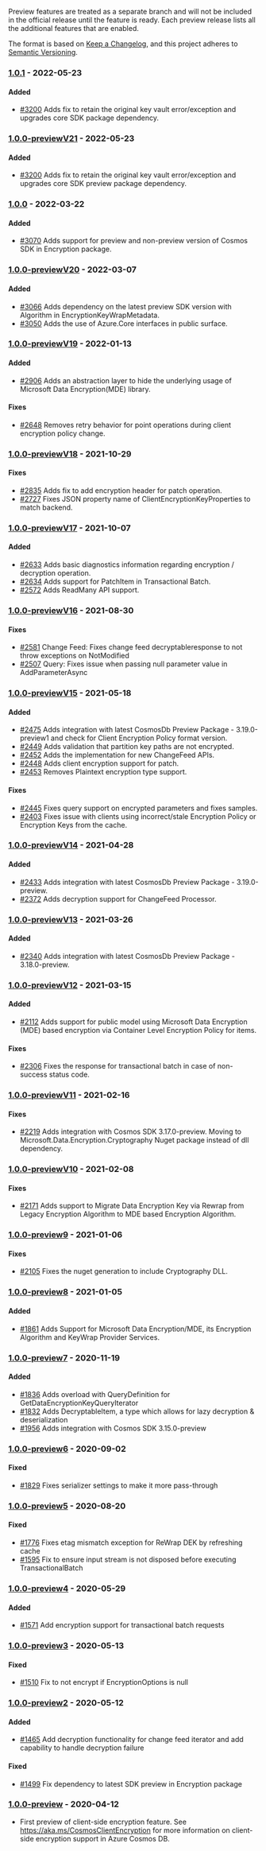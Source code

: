 Preview features are treated as a separate branch and will not be included in the official release until the feature is ready. Each preview release lists all the additional features that are enabled.

The format is based on [Keep a Changelog](https://keepachangelog.com/en/1.0.0/),
and this project adheres to [Semantic Versioning](https://semver.org/spec/v2.0.0.html).


### <a name="1.0.1"/> [1.0.1](https://www.nuget.org/packages/Microsoft.Azure.Cosmos.Encryption/1.0.1) - 2022-05-23

#### Added
- [#3200](https://github.com/Azure/azure-cosmos-dotnet-v3/pull/3200) Adds fix to retain the original key vault error/exception and upgrades core SDK package dependency.

### <a name="1.0.0-previewV21"/> [1.0.0-previewV21](https://www.nuget.org/packages/Microsoft.Azure.Cosmos.Encryption/1.0.0-previewV21) - 2022-05-23

#### Added
- [#3200](https://github.com/Azure/azure-cosmos-dotnet-v3/pull/3200) Adds fix to retain the original key vault error/exception and upgrades core SDK preview package dependency.

### <a name="1.0.0"/> [1.0.0](https://www.nuget.org/packages/Microsoft.Azure.Cosmos.Encryption/1.0.0) - 2022-03-22

#### Added
- [#3070](https://github.com/Azure/azure-cosmos-dotnet-v3/pull/3070) Adds support for preview and non-preview version of Cosmos SDK in Encryption package.

### <a name="1.0.0-previewV20"/> [1.0.0-previewV20](https://www.nuget.org/packages/Microsoft.Azure.Cosmos.Encryption/1.0.0-previewV20) - 2022-03-07

#### Added
- [#3066](https://github.com/Azure/azure-cosmos-dotnet-v3/pull/3066) Adds dependency on the latest preview SDK version with Algorithm in EncryptionKeyWrapMetadata.
- [#3050](https://github.com/Azure/azure-cosmos-dotnet-v3/pull/3050) Adds the use of Azure.Core interfaces in public surface.

### <a name="1.0.0-previewV19"/> [1.0.0-previewV19](https://www.nuget.org/packages/Microsoft.Azure.Cosmos.Encryption/1.0.0-previewV19) - 2022-01-13

#### Added
- [#2906](https://github.com/Azure/azure-cosmos-dotnet-v3/pull/2906) Adds an abstraction layer to hide the underlying usage of Microsoft Data Encryption(MDE) library.

#### Fixes 
- [#2648](https://github.com/Azure/azure-cosmos-dotnet-v3/pull/2648) Removes retry behavior for point operations during client encryption policy change. 

### <a name="1.0.0-previewV18"/> [1.0.0-previewV18](https://www.nuget.org/packages/Microsoft.Azure.Cosmos.Encryption/1.0.0-previewV18) - 2021-10-29

#### Fixes 
- [#2835](https://github.com/Azure/azure-cosmos-dotnet-v3/pull/2835) Adds fix to add encryption header for patch operation.
- [#2727](https://github.com/Azure/azure-cosmos-dotnet-v3/pull/2727) Fixes JSON property name of ClientEncryptionKeyProperties to match backend.

### <a name="1.0.0-previewV17"/> [1.0.0-previewV17](https://www.nuget.org/packages/Microsoft.Azure.Cosmos.Encryption/1.0.0-previewV17) - 2021-10-07

#### Added 
- [#2633](https://github.com/Azure/azure-cosmos-dotnet-v3/pull/2633) Adds basic diagnostics information regarding encryption / decryption operation.
- [#2634](https://github.com/Azure/azure-cosmos-dotnet-v3/pull/2634) Adds support for PatchItem in Transactional Batch.
- [#2572](https://github.com/Azure/azure-cosmos-dotnet-v3/pull/2572) Adds ReadMany API support.

### <a name="1.0.0-previewV16"/> [1.0.0-previewV16](https://www.nuget.org/packages/Microsoft.Azure.Cosmos.Encryption/1.0.0-previewV16) - 2021-08-30

#### Fixes 
- [#2581](https://github.com/Azure/azure-cosmos-dotnet-v3/pull/2581) Change Feed: Fixes change feed decryptableresponse to not throw exceptions on NotModified
- [#2507](https://github.com/Azure/azure-cosmos-dotnet-v3/pull/2507) Query: Fixes issue when passing null parameter value in AddParameterAsync

### <a name="1.0.0-previewV15"/> [1.0.0-previewV15](https://www.nuget.org/packages/Microsoft.Azure.Cosmos.Encryption/1.0.0-previewV15) - 2021-05-18

#### Added 
- [#2475](https://github.com/Azure/azure-cosmos-dotnet-v3/pull/2475) Adds integration with latest CosmosDb Preview Package - 3.19.0-preview1 and check for Client Encryption Policy format version.
- [#2449](https://github.com/Azure/azure-cosmos-dotnet-v3/pull/2449) Adds validation that partition key paths are not encrypted.
- [#2452](https://github.com/Azure/azure-cosmos-dotnet-v3/pull/2452) Adds the implementation for new ChangeFeed APIs.
- [#2448](https://github.com/Azure/azure-cosmos-dotnet-v3/pull/2448) Adds client encryption support for patch.
- [#2453](https://github.com/Azure/azure-cosmos-dotnet-v3/pull/2453) Removes Plaintext encryption type support.

#### Fixes 
- [#2445](https://github.com/Azure/azure-cosmos-dotnet-v3/pull/2445) Fixes query support on encrypted parameters and fixes samples.
- [#2403](https://github.com/Azure/azure-cosmos-dotnet-v3/pull/2403) Fixes issue with clients using incorrect/stale Encryption Policy or Encryption Keys from the cache.

### <a name="1.0.0-previewV14"/> [1.0.0-previewV14](https://www.nuget.org/packages/Microsoft.Azure.Cosmos.Encryption/1.0.0-previewV14) - 2021-04-28

#### Added 
- [#2433](https://github.com/Azure/azure-cosmos-dotnet-v3/pull/2433) Adds integration with latest CosmosDb Preview Package - 3.19.0-preview.
- [#2372](https://github.com/Azure/azure-cosmos-dotnet-v3/pull/2372) Adds decryption support for ChangeFeed Processor.

### <a name="1.0.0-previewV13"/> [1.0.0-previewV13](https://www.nuget.org/packages/Microsoft.Azure.Cosmos.Encryption/1.0.0-previewV13) - 2021-03-26

#### Added 
- [#2340](https://github.com/Azure/azure-cosmos-dotnet-v3/pull/2340) Adds integration with latest CosmosDb Preview Package - 3.18.0-preview.

### <a name="1.0.0-previewV12"/> [1.0.0-previewV12](https://www.nuget.org/packages/Microsoft.Azure.Cosmos.Encryption/1.0.0-previewV12) - 2021-03-15

#### Added 
- [#2112](https://github.com/Azure/azure-cosmos-dotnet-v3/pull/2112) Adds support for public model using Microsoft Data Encryption (MDE) based encryption via Container Level Encryption Policy for items.

#### Fixes 
- [#2306](https://github.com/Azure/azure-cosmos-dotnet-v3/pull/2306) Fixes the response for transactional batch in case of non-success status code.


### <a name="1.0.0-previewV11"/> [1.0.0-previewV11](https://www.nuget.org/packages/Microsoft.Azure.Cosmos.Encryption/1.0.0-previewV11) - 2021-02-16

#### Fixes 
- [#2219](https://github.com/Azure/azure-cosmos-dotnet-v3/pull/2219) Adds integration with Cosmos SDK 3.17.0-preview. Moving to Microsoft.Data.Encryption.Cryptography Nuget package instead of dll dependency.

### <a name="1.0.0-previewV10"/> [1.0.0-previewV10](https://www.nuget.org/packages/Microsoft.Azure.Cosmos.Encryption/1.0.0-previewV10) - 2021-02-08

#### Fixes 
- [#2171](https://github.com/Azure/azure-cosmos-dotnet-v3/pull/2171) Adds support to Migrate Data Encryption Key via Rewrap from Legacy Encryption Algorithm to MDE based Encryption Algorithm.

### <a name="1.0.0-preview9"/> [1.0.0-preview9](https://www.nuget.org/packages/Microsoft.Azure.Cosmos.Encryption/1.0.0-preview9) - 2021-01-06

#### Fixes 
- [#2105](https://github.com/Azure/azure-cosmos-dotnet-v3/pull/2105) Fixes the nuget generation to include Cryptography DLL.

### <a name="1.0.0-preview8"/> [1.0.0-preview8](https://www.nuget.org/packages/Microsoft.Azure.Cosmos.Encryption/1.0.0-preview8) - 2021-01-05

#### Added 
- [#1861](https://github.com/Azure/azure-cosmos-dotnet-v3/pull/1861) Adds Support for Microsoft Data Encryption/MDE, its Encryption Algorithm and KeyWrap Provider Services.


### <a name="1.0.0-preview7"/> [1.0.0-preview7](https://www.nuget.org/packages/Microsoft.Azure.Cosmos.Encryption/1.0.0-preview7) - 2020-11-19

#### Added 
- [#1836](https://github.com/Azure/azure-cosmos-dotnet-v3/pull/1836) Adds overload with QueryDefinition for GetDataEncryptionKeyQueryIterator
- [#1832](https://github.com/Azure/azure-cosmos-dotnet-v3/pull/1832) Adds DecryptableItem, a type which allows for lazy decryption & deserialization
- [#1956](https://github.com/Azure/azure-cosmos-dotnet-v3/pull/1956) Adds integration with Cosmos SDK 3.15.0-preview


### <a name="1.0.0-preview6"/> [1.0.0-preview6](https://www.nuget.org/packages/Microsoft.Azure.Cosmos.Encryption/1.0.0-preview6) - 2020-09-02

#### Fixed
- [#1829](https://github.com/Azure/azure-cosmos-dotnet-v3/pull/1829) Fixes serializer settings to make it more pass-through

### <a name="1.0.0-preview5"/> [1.0.0-preview5](https://www.nuget.org/packages/Microsoft.Azure.Cosmos.Encryption/1.0.0-preview5) - 2020-08-20

#### Fixed
- [#1776](https://github.com/Azure/azure-cosmos-dotnet-v3/pull/1776) Fixes etag mismatch exception for ReWrap DEK by refreshing cache
- [#1595](https://github.com/Azure/azure-cosmos-dotnet-v3/pull/1595) Fix to ensure input stream is not disposed before executing TransactionalBatch


### <a name="1.0.0-preview4"/> [1.0.0-preview4](https://www.nuget.org/packages/Microsoft.Azure.Cosmos.Encryption/1.0.0-preview4) - 2020-05-29

#### Added 
- [#1571](https://github.com/Azure/azure-cosmos-dotnet-v3/pull/1571) Add encryption support for transactional batch requests


### <a name="1.0.0-preview3"/> [1.0.0-preview3](https://www.nuget.org/packages/Microsoft.Azure.Cosmos.Encryption/1.0.0-preview3) - 2020-05-13

#### Fixed
- [#1510](https://github.com/Azure/azure-cosmos-dotnet-v3/pull/1510) Fix to not encrypt if EncryptionOptions is null


### <a name="1.0.0-preview2"/> [1.0.0-preview2](https://www.nuget.org/packages/Microsoft.Azure.Cosmos.Encryption/1.0.0-preview2) - 2020-05-12

#### Added
- [#1465](https://github.com/Azure/azure-cosmos-dotnet-v3/pull/1465) Add decryption functionality for change feed iterator and add capability to handle decryption failure

#### Fixed
- [#1499](https://github.com/Azure/azure-cosmos-dotnet-v3/pull/1499) Fix dependency to latest SDK preview in Encryption package


### <a name="1.0.0-preview"/> [1.0.0-preview](https://www.nuget.org/packages/Microsoft.Azure.Cosmos.Encryption/1.0.0-preview) - 2020-04-12
- First preview of client-side encryption feature. See https://aka.ms/CosmosClientEncryption for more information on client-side encryption support in Azure Cosmos DB.